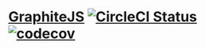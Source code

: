 # [GraphiteJS](http://graphitejs.com) [![CircleCI Status](https://circleci.com/gh/graphitejs/graphitejs.svg?style=shield&circle-token=:circle-token)](https://circleci.com/gh/graphitejs/graphitejs)[![codecov](https://codecov.io/gh/graphitejs/graphitejs/branch/master/graph/badge.svg)](https://codecov.io/gh/graphitejs/graphitejs)
